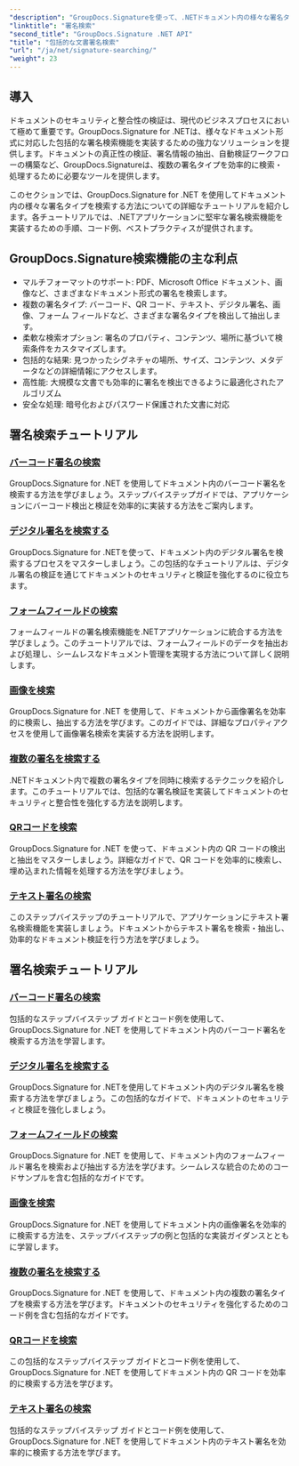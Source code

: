 ```yaml
---
"description": "GroupDocs.Signatureを使って、.NETドキュメント内の様々な署名タイプを検索する方法を学びましょう。バーコード、デジタル、テキスト、QRコード、画像、フォームフィールドの署名検索に関する包括的なチュートリアルです。"
"linktitle": "署名検索"
"second_title": "GroupDocs.Signature .NET API"
"title": "包括的な文書署名検索"
"url": "/ja/net/signature-searching/"
"weight": 23
---
```


## 導入

ドキュメントのセキュリティと整合性の検証は、現代のビジネスプロセスにおいて極めて重要です。GroupDocs.Signature for .NETは、様々なドキュメント形式に対応した包括的な署名検索機能を実装するための強力なソリューションを提供します。ドキュメントの真正性の検証、署名情報の抽出、自動検証ワークフローの構築など、GroupDocs.Signatureは、複数の署名タイプを効率的に検索・処理するために必要なツールを提供します。

このセクションでは、GroupDocs.Signature for .NET を使用してドキュメント内の様々な署名タイプを検索する方法についての詳細なチュートリアルを紹介します。各チュートリアルでは、.NETアプリケーションに堅牢な署名検索機能を実装するための手順、コード例、ベストプラクティスが提供されます。

## GroupDocs.Signature検索機能の主な利点

- マルチフォーマットのサポート: PDF、Microsoft Office ドキュメント、画像など、さまざまなドキュメント形式の署名を検索します。
- 複数の署名タイプ: バーコード、QR コード、テキスト、デジタル署名、画像、フォーム フィールドなど、さまざまな署名タイプを検出して抽出します。
- 柔軟な検索オプション: 署名のプロパティ、コンテンツ、場所に基づいて検索条件をカスタマイズします。
- 包括的な結果: 見つかったシグネチャの場所、サイズ、コンテンツ、メタデータなどの詳細情報にアクセスします。
- 高性能: 大規模な文書でも効率的に署名を検出できるように最適化されたアルゴリズム
- 安全な処理: 暗号化およびパスワード保護された文書に対応

## 署名検索チュートリアル

### [バーコード署名の検索](./search-for-barcode/)
GroupDocs.Signature for .NET を使用してドキュメント内のバーコード署名を検索する方法を学びましょう。ステップバイステップガイドでは、アプリケーションにバーコード検出と検証を効率的に実装する方法をご案内します。

### [デジタル署名を検索する](./search-for-digital-signatures/)
GroupDocs.Signature for .NETを使って、ドキュメント内のデジタル署名を検索するプロセスをマスターしましょう。この包括的なチュートリアルは、デジタル署名の検証を通じてドキュメントのセキュリティと検証を強化するのに役立ちます。

### [フォームフィールドの検索](./search-for-form-fields/)
フォームフィールドの署名検索機能を.NETアプリケーションに統合する方法を学びましょう。このチュートリアルでは、フォームフィールドのデータを抽出および処理し、シームレスなドキュメント管理を実現する方法について詳しく説明します。

### [画像を検索](./search-for-images/)
GroupDocs.Signature for .NET を使用して、ドキュメントから画像署名を効率的に検索し、抽出する方法を学びます。このガイドでは、詳細なプロパティアクセスを使用して画像署名検索を実装する方法を説明します。

### [複数の署名を検索する](./search-for-multiple-signatures/)
.NETドキュメント内で複数の署名タイプを同時に検索するテクニックを紹介します。このチュートリアルでは、包括的な署名検証を実装してドキュメントのセキュリティと整合性を強化する方法を説明します。

### [QRコードを検索](./search-for-qr-codes/)
GroupDocs.Signature for .NET を使って、ドキュメント内の QR コードの検出と抽出をマスターしましょう。詳細なガイドで、QR コードを効率的に検索し、埋め込まれた情報を処理する方法を学びましょう。

### [テキスト署名の検索](./search-for-text-signatures/)
このステップバイステップのチュートリアルで、アプリケーションにテキスト署名検索機能を実装しましょう。ドキュメントからテキスト署名を検索・抽出し、効率的なドキュメント検証を行う方法を学びましょう。

## 署名検索チュートリアル
### [バーコード署名の検索](./search-for-barcode/)
包括的なステップバイステップ ガイドとコード例を使用して、GroupDocs.Signature for .NET を使用してドキュメント内のバーコード署名を検索する方法を学習します。

### [デジタル署名を検索する](./search-for-digital-signatures/)
GroupDocs.Signature for .NETを使用してドキュメント内のデジタル署名を検索する方法を学びましょう。この包括的なガイドで、ドキュメントのセキュリティと検証を強化しましょう。

### [フォームフィールドの検索](./search-for-form-fields/)
GroupDocs.Signature for .NET を使用して、ドキュメント内のフォームフィールド署名を検索および抽出する方法を学びます。シームレスな統合のためのコードサンプルを含む包括的なガイドです。

### [画像を検索](./search-for-images/)
GroupDocs.Signature for .NET を使用してドキュメント内の画像署名を効率的に検索する方法を、ステップバイステップの例と包括的な実装ガイダンスとともに学習します。

### [複数の署名を検索する](./search-for-multiple-signatures/)
GroupDocs.Signature for .NET を使用して、ドキュメント内の複数の署名タイプを検索する方法を学びます。ドキュメントのセキュリティを強化するためのコード例を含む包括的なガイドです。

### [QRコードを検索](./search-for-qr-codes/)
この包括的なステップバイステップ ガイドとコード例を使用して、GroupDocs.Signature for .NET を使用してドキュメント内の QR コードを効率的に検索する方法を学びます。

### [テキスト署名の検索](./search-for-text-signatures/)
包括的なステップバイステップ ガイドとコード例を使用して、GroupDocs.Signature for .NET を使用してドキュメント内のテキスト署名を効率的に検索する方法を学びます。